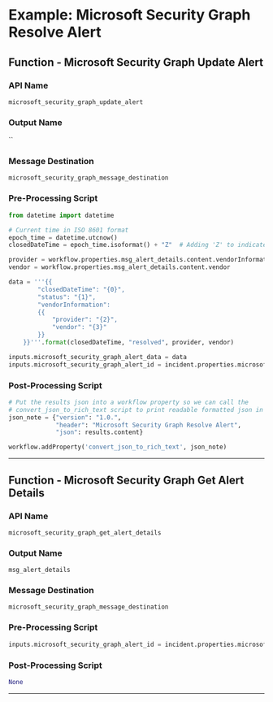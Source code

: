 <!--
    DO NOT MANUALLY EDIT THIS FILE
    THIS FILE IS AUTOMATICALLY GENERATED WITH resilient-sdk codegen
    Generated with resilient-sdk v51.0.2.2.1096
-->

# Example: Microsoft Security Graph Resolve Alert

## Function - Microsoft Security Graph Update Alert

### API Name
`microsoft_security_graph_update_alert`

### Output Name
``

### Message Destination
`microsoft_security_graph_message_destination`

### Pre-Processing Script
```python
from datetime import datetime

# Current time in ISO 8601 format
epoch_time = datetime.utcnow()
closedDateTime = epoch_time.isoformat() + "Z"  # Adding 'Z' to indicate UTC time

provider = workflow.properties.msg_alert_details.content.vendorInformation.provider
vendor = workflow.properties.msg_alert_details.content.vendor

data = '''{{
        "closedDateTime": "{0}",
        "status": "{1}",
        "vendorInformation":
        {{
            "provider": "{2}",
            "vendor": "{3}"
        }}
    }}'''.format(closedDateTime, "resolved", provider, vendor)

inputs.microsoft_security_graph_alert_data = data
inputs.microsoft_security_graph_alert_id = incident.properties.microsoft_security_graph_alert_id

```

### Post-Processing Script
```python
# Put the results json into a workflow property so we can call the
# convert_json_to_rich_text script to print readable formatted json in an incident note.
json_note = {"version": "1.0.",
             "header": "Microsoft Security Graph Resolve Alert",
             "json": results.content}

workflow.addProperty('convert_json_to_rich_text', json_note)
```

---

## Function - Microsoft Security Graph Get Alert Details

### API Name
`microsoft_security_graph_get_alert_details`

### Output Name
`msg_alert_details`

### Message Destination
`microsoft_security_graph_message_destination`

### Pre-Processing Script
```python
inputs.microsoft_security_graph_alert_id = incident.properties.microsoft_security_graph_alert_id
```

### Post-Processing Script
```python
None
```

---

